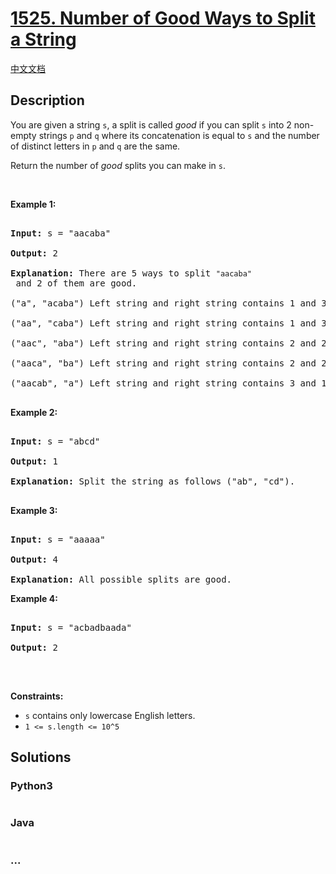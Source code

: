 # [1525. Number of Good Ways to Split a String](https://leetcode.com/problems/number-of-good-ways-to-split-a-string)

[中文文档](/solution/1500-1599/1525.Number%20of%20Good%20Ways%20to%20Split%20a%20String/README.md)

## Description

<p>You are given a string <code>s</code>, a&nbsp;split is called <em>good</em>&nbsp;if you can split&nbsp;<code>s</code> into 2&nbsp;non-empty strings <code>p</code> and <code>q</code> where its concatenation is equal to <code>s</code> and the number of distinct letters in <code>p</code> and <code>q</code> are the same.</p>



<p>Return the number of <em>good</em> splits you can make in <code>s</code>.</p>



<p>&nbsp;</p>

<p><strong>Example 1:</strong></p>



<pre>

<strong>Input:</strong> s = &quot;aacaba&quot;

<strong>Output:</strong> 2

<strong>Explanation:</strong> There are 5 ways to split <code>&quot;aacaba&quot;</code> and 2 of them are good. 

(&quot;a&quot;, &quot;acaba&quot;) Left string and right string contains 1 and 3 different letters respectively.

(&quot;aa&quot;, &quot;caba&quot;) Left string and right string contains 1 and 3 different letters respectively.

(&quot;aac&quot;, &quot;aba&quot;) Left string and right string contains 2 and 2 different letters respectively (good split).

(&quot;aaca&quot;, &quot;ba&quot;) Left string and right string contains 2 and 2 different letters respectively (good split).

(&quot;aacab&quot;, &quot;a&quot;) Left string and right string contains 3 and 1 different letters respectively.

</pre>



<p><strong>Example 2:</strong></p>



<pre>

<strong>Input:</strong> s = &quot;abcd&quot;

<strong>Output:</strong> 1

<strong>Explanation: </strong>Split the string as follows (&quot;ab&quot;, &quot;cd&quot;).

</pre>



<p><strong>Example 3:</strong></p>



<pre>

<strong>Input:</strong> s = &quot;aaaaa&quot;

<strong>Output:</strong> 4

<strong>Explanation: </strong>All possible splits are good.</pre>



<p><strong>Example 4:</strong></p>



<pre>

<strong>Input:</strong> s = &quot;acbadbaada&quot;

<strong>Output:</strong> 2

</pre>



<p>&nbsp;</p>

<p><strong>Constraints:</strong></p>



<ul>
	<li><code>s</code> contains only lowercase English letters.</li>
	<li><code>1 &lt;= s.length &lt;= 10^5</code></li>
</ul>

## Solutions

<!-- tabs:start -->

### **Python3**

```python

```

### **Java**

```java

```

### **...**

```

```

<!-- tabs:end -->
